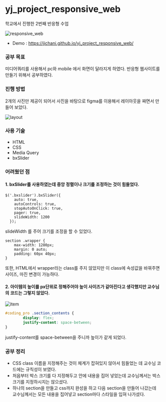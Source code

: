 # yj_project_responsive_web
학교에서 진행한 2번째 반응형 수업

![responsive_web](https://github.com/jichani/yj_project_responsive_web/assets/123962013/e1618b3d-d7f0-4010-992b-f1faf5dde22c)

* Demo : https://jichani.github.io/yj_project_responsive_web/

### 공부 목표
미디어쿼리를 사용해서 pc와 mobile 에서 화면이 달라지게 하였다.
반응형 웹사이트를 만들기 위해서 공부하였다.

### 진행 방법
2개의 사진만 제공이 되어서 사진을 바탕으로 figma를 이용해서 레이아웃을 짜면서 만들어 보았다.

![layout](https://github.com/jichani/yj_project_responsive_web/assets/123962013/1772a402-1647-4329-ad4b-d3aba8388052)

### 사용 기술
* HTML
* CSS
* Media Query
* bxSlider

### 어려웠던 점

#### 1. bxSlider를 사용하였는데 중앙 정렬이나 크기를 조정하는 것이 힘들었다.

```javascript=
$('.bxslider').bxSlider({
    auto: true,
    autoControls: true,
    stopAutoOnClick: true,
    pager: true,
    slideWidth: 1200
  });
  ```
slideWidth 를 주어 크기를 조정을 할 수 있었다.

```css=
section .wrapper {
    max-width: 1280px;
    margin: 0 auto;
    padding: 60px 40px;
}
```

또한, HTML에서 wrapper라는 class를 주지 않았지만 이 class에 속성값을 바꿔주면 사이즈, 마진 변경이 가능하다.

#### 2. 아이템의 높이를 px단위로 정해주어야 높이 사이즈가 같아진다고 생각했지만 교수님의 코드는 그렇지 않았다.

![item](https://github.com/jichani/yj_project_responsive_web/assets/123962013/b51b103d-1c70-4c3e-b922-a88153fb5431)
```css =
#coding_pro .section_contents {
        display: flex;
        justify-content: space-between;
}
```
justify-content를 space-between을 주니까 높이가 같게 되었다.

### 공부 정리

* CSS class 이름을 지정해주는 것이 체계가 잡혀있지 않아서 힘들었는 데 교수님 코드에는 규칙성이 보였다.
* 처음부터 박스 크기를 다 지정해두고 안에 내용을 집어 넣었는데 교수님께서는 박스 크기를 지정하시지는 않으셨다.
* 하나의 section을 만들고 css까지 완성을 하고 다음 section을 만들어 나갔는데 교수님께서는 모든 내용을 집어넣고 section마다 스타일을 입혀 나가셨다.

